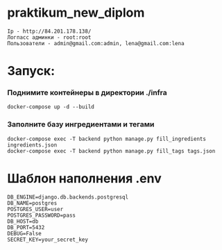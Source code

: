# praktikum_new_diplom

```
Ip - http://84.201.178.138/
Логпасс админки - root:root
Пользователи - admin@gmail.com:admin, lena@gmail.com:lena
```

# Запуск:

### Поднимите контейнеры в директории ./infra
```
docker-compose up -d --build
```
### Заполните базу ингредиентами и тегами
```
docker-compose exec -T backend python manage.py fill_ingredients ingredients.json
docker-compose exec -T backend python manage.py fill_tags tags.json
```

# Шаблон наполнения .env
```
DB_ENGINE=django.db.backends.postgresql
DB_NAME=postgres
POSTGRES_USER=user
POSTGRES_PASSWORD=pass
DB_HOST=db
DB_PORT=5432
DEBUG=False
SECRET_KEY=your_secret_key
```
